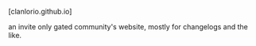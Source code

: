 [clanlorio.github.io]

an invite only gated community's website, mostly for changelogs and the like.
